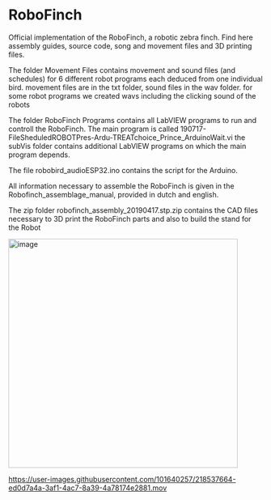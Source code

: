 # RoboFinch
Official implementation of the RoboFinch, a robotic zebra finch. Find here assembly guides, source code, song and movement files and 3D printing files.

The folder Movement Files contains movement and sound files (and schedules) for 6 different robot programs each deduced from one individual bird.
  movement files are in the txt folder, sound files in the wav folder. for some robot programs we created wavs including the clicking sound of the robots
  
The folder RoboFinch Programs contains all LabVIEW programs to run and controll the RoboFinch. The main program is called 190717-FileSheduledROBOTPres-Ardu-TREATchoice_Prince_ArduinoWait.vi
  the subVis folder contains additional LabVIEW programs on which the main program depends.
  
The file robobird_audioESP32.ino contains the script for the Arduino.

All information necessary to assemble the RoboFinch is given in the Robofinch_assemblage_manual, provided in dutch and english.

The zip folder robofinch_assembly_20190417.stp.zip contains the CAD files necessary to 3D print the RoboFinch parts and also to build the stand for the Robot

<img width="453" alt="image" src="https://user-images.githubusercontent.com/101640257/218537384-d15e3513-c3c6-4e9f-a133-3836202375c4.png">


https://user-images.githubusercontent.com/101640257/218537664-ed0d7a4a-3af1-4ac7-8a39-4a78174e2881.mov

